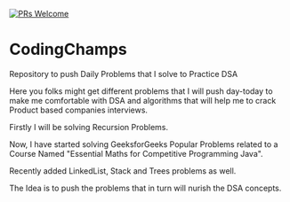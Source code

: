 [![PRs Welcome](https://img.shields.io/badge/PRs-welcome-brightgreen.svg?style=flat-square)](http://makeapullrequest.com)

# CodingChamps
Repository to push Daily Problems that I solve to Practice DSA

Here you folks might get different problems that I will push day-today to make me comfortable with DSA and algorithms that will help me to crack Product based companies interviews.

Firstly I will be solving Recursion Problems.

Now, I have started solving GeeksforGeeks Popular Problems related to a Course Named "Essential Maths for Competitive Programming Java".

Recently added LinkedList, Stack and Trees problems as well. 

The Idea is to push the problems that in turn will nurish the DSA concepts.



